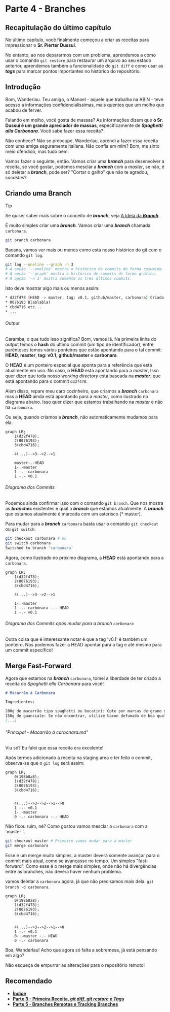 # Parte 4 - Branches

## Recapitulação do último capítulo

No último capítulo, você finalmente começou a criar as receitas para impressionar o **Sr. Pierter Dussuí**. 

No entanto, ao nos depararmos com um problema, aprendemos a como usar o comando `git restore` para restaurar um arquivo ao seu estado anterior, aprendemos também a funcionalidade do `git diff` e como usar as ***tags*** para marcar pontos importantes no histórico do repositório.

## Introdução

Bom, Wanderlau. Teu amigo, o Manoel - aquele que trabalha na ABIN - teve acesso a informações confidencialíssimas, mais quentes que um molho que acabou de ferver.

Falando em molho, você gosta de massas? As informações dizem que **o Sr. Dussuí é um grande apreciador de massas**, especificamente de ***Spaghetti alla Carbonara***. Você sabe fazer essa receita?

Não conhece? Não se preocupe, Wanderlau, aprendi a fazer essa receita com uma amiga seguramente italiana. Não confia em mim? Bom, me sinto meio ofendido, mas tudo bem.

Vamos fazer o seguinte, então. Vamos criar uma ***branch*** para desenvolver a receita, se você gostar, podemos mesclar a ***branch*** com a *master*, se não, é só deletar a ***branch***, pode ser? "Cortar o galho" que não te agradou, *sacastes*?

## Criando uma Branch

>[!TIP]
> Se quiser saber mais sobre o conceito de ***branch***, veja [A Ideia da ***Branch***](Outros/A%20Ideia%20da%20Branch.md).

É muito simples criar uma ***branch***. Vamos criar uma ***branch*** chamada `carbonara`.

```bash
git branch carbonara
```

Bacana, vamos ver mais ou menos como está nosso histórico do git com o comando `git log`.

```bash
git log --oneline --graph -n 3
# A opção '--oneline' mostra o histórico de commits de forma resumida.
# A opção '--graph' mostra o histórico de commits de forma gráfica.
# A opção '-n 3' mostra somente os três últimos commits.
```

Isto deve mostrar algo mais ou menos assim:

```bash
* d32f478 (HEAD -> master, tag: v0.1, github/master, carbonara) Criada a primeira receita! Criada a parte 3 do tutorial!
* 0076193 Blablabla!
* cbd4716 etc...
* ...
```

###### Output

Caramba, o que tudo isso significa? Bom, vamos lá. Na primeira linha do output temos o **hash** do último commit (um tipo de identificador), entre parênteses temos vários ponteiros que estão apontando para o tal commit: **HEAD**, **master**, **tag: v0.1**, **github/master** e **carbonara**.

O **HEAD** é um ponteiro especial que aponta para a referência que está atualmente em uso. No caso, o **HEAD** está apontando para a *master*,
Isso quer dizer que toda nosso *working directory* está baseada na ***master***, que está apontando para o commit `d32f478`.

Além disso, repare meu caro cozinheiro, que criamos a ***branch*** `carbonara` mas a **HEAD** ainda está apontando para a *master*, como ilustrado no diagrama abaixo. Isso quer dizer que estamos trabalhando na *master* e não na `carbonara`.

Ou seja, quando criamos a ***branch***, não automaticamente mudamos para ela.

```mermaid
graph LR;
    1(d32f478);
    2(0076193);
    3(cbd4716);
    
    4(...)-->3-->2-->1

    master-.-HEAD
    1-.-master
    1 -.- carbonara
    1 -.- v0.1

```

###### Diagrama dos Commits

Podemos ainda confirmar isso com o comando `git branch`. Que nos mostra as ***branches*** existentes e qual a ***branch*** que estamos atualmente. A ***branch*** que estamos atualmente é marcada com um asterisco (* master).

Para mudar para a ***branch*** `carbonara` basta usar o comando `git checkout` ou `git switch`.

```bash
git checkout carbonara # ou
git switch carbonara
Switched to branch 'carbonara'
```

Agora, como ilustrado no próximo diagrama, a **HEAD** está apontando para a `carbonara`.

```mermaid
graph LR;
    1(d32f478);
    2(0076193);
    3(cbd4716);
    
    4(...)-->3-->2-->1

    1-.-master
    1 -.- carbonara -.- HEAD
    1 -.- v0.1

```

###### Diagrama dos Commits após mudar para a branch `carbonara`

Outra coisa que é interessante notar é que a tag 'v0.1' é também um ponteiro. Nos podemos fazer a HEAD apontar para a tag e até mesmo para um commit específico!

## Merge Fast-Forward

Agora que estamos na ***branch*** `carbonara`, tomei a liberdade de ter criado a receita do *Spaghetti alla Carbonara* para você!

```markdown
# Macarrão à Carbonara

Ingredientes:

200g de macarrão tipo spaghetti ou bucatini: Opte por marcas de grano duro para garantir textura e sabor.
150g de guanciale: Se não encontrar, utilize bacon defumado de boa qualidade em cubos.
[...]
```

###### "Principal - Macarrão à carbonara.md"

Viu só? Eu falei que essa receita era excelente!

Após termos adicionado a receita na staging area e ter feito o commit, observa-se que o `git log` será assim:

```mermaid
graph LR;
    0(198b8a8);
    1(d32f478);
    2(0076193);
    3(cbd4716);
    

    4(...)-->3-->2-->1-->0
    1 -.- v0.1
    1-.-master
    0 -.- carbonara -.- HEAD

```

Não ficou ruim, né? Como gostou vamos mesclar a `carbonara` com a `master``.

```bash
git checkout master # Primeiro vamos mudar para a master
git merge carbonara
```

Esse é um merge muito simples, a master deverá somente avançar para o commit mais atual, como se avançasse no tempo. Um simples "fast-forward". Como esse é o merge mais simples, onde não há divergências entre as branches, não devera haver nenhum problema.

vamos deletar a `carbonara` agora, já que não precisamos mais dela. `git branch -d carbonara`.

```mermaid
graph LR;
    0(198b8a8);
    1(d32f478);
    2(0076193);
    3(cbd4716);
    

    4(...)-->3-->2-->1-->0
    1 -.- v0.1
    0-.-master -.- HEAD
    0 -.- carbonara

```

Boa, Wanderlau! Acho que agora só falta a sobremesa, já está pensando em algo?

Não esqueça de empurrar as alterações para o repositório remoto!

## Recomendado

* [**Índice**](readme.md)
* [**Parte 3 - Primeira Receita, *git diff*, *git restore* e *Tags***](Parte%203.md)
* [**Parte 5 - Branches Remotas e Tracking Branches**](Parte%205.md)

